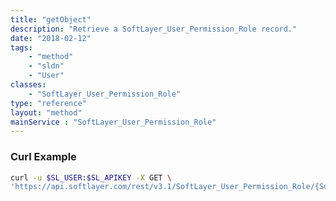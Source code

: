```yaml
---
title: "getObject"
description: "Retrieve a SoftLayer_User_Permission_Role record."
date: "2018-02-12"
tags:
    - "method"
    - "sldn"
    - "User"
classes:
    - "SoftLayer_User_Permission_Role"
type: "reference"
layout: "method"
mainService : "SoftLayer_User_Permission_Role"
---
```


### Curl Example
```bash
curl -u $SL_USER:$SL_APIKEY -X GET \
'https://api.softlayer.com/rest/v3.1/SoftLayer_User_Permission_Role/{SoftLayer_User_Permission_RoleID}/getObject'
```
